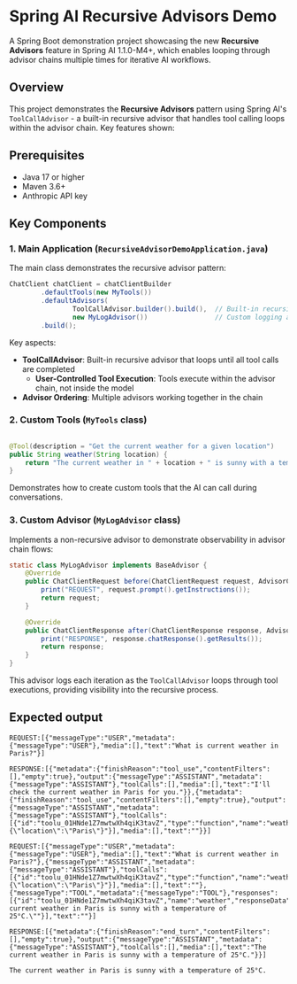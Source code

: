 # Spring AI Recursive Advisors Demo

A Spring Boot demonstration project showcasing the new **Recursive Advisors** feature in Spring AI 1.1.0-M4+, which
enables looping through advisor chains multiple times for iterative AI workflows.

## Overview

This project demonstrates the **Recursive Advisors** pattern using Spring AI's `ToolCallAdvisor` - a built-in recursive
advisor that handles tool calling loops within the advisor chain. Key features shown:

## Prerequisites

- Java 17 or higher
- Maven 3.6+
- Anthropic API key

## Key Components

### 1. Main Application (`RecursiveAdvisorDemoApplication.java`)

The main class demonstrates the recursive advisor pattern:

```java
ChatClient chatClient = chatClientBuilder
        .defaultTools(new MyTools())
        .defaultAdvisors(
                ToolCallAdvisor.builder().build(),  // Built-in recursive advisor
                new MyLogAdvisor())                 // Custom logging advisor
        .build();
```

Key aspects:

- **ToolCallAdvisor**: Built-in recursive advisor that loops until all tool calls are completed
    - **User-Controlled Tool Execution**: Tools execute within the advisor chain, not inside the model
- **Advisor Ordering**: Multiple advisors working together in the chain

### 2. Custom Tools (`MyTools` class)

```java

@Tool(description = "Get the current weather for a given location")
public String weather(String location) {
    return "The current weather in " + location + " is sunny with a temperature of 25°C.";
}
```

Demonstrates how to create custom tools that the AI can call during conversations.

### 3. Custom Advisor (`MyLogAdvisor` class)

Implements a non-recursive advisor to demonstrate observability in advisor chain flows:

```java
static class MyLogAdvisor implements BaseAdvisor {
    @Override
    public ChatClientRequest before(ChatClientRequest request, AdvisorChain chain) {
        print("REQUEST", request.prompt().getInstructions());
        return request;
    }

    @Override
    public ChatClientResponse after(ChatClientResponse response, AdvisorChain chain) {
        print("RESPONSE", response.chatResponse().getResults());
        return response;
    }
}
```

This advisor logs each iteration as the `ToolCallAdvisor` loops through tool executions, providing visibility into the
recursive process.

## Expected output

```
REQUEST:[{"messageType":"USER","metadata":{"messageType":"USER"},"media":[],"text":"What is current weather in Paris?"}]

RESPONSE:[{"metadata":{"finishReason":"tool_use","contentFilters":[],"empty":true},"output":{"messageType":"ASSISTANT","metadata":{"messageType":"ASSISTANT"},"toolCalls":[],"media":[],"text":"I'll check the current weather in Paris for you."}},{"metadata":{"finishReason":"tool_use","contentFilters":[],"empty":true},"output":{"messageType":"ASSISTANT","metadata":{"messageType":"ASSISTANT"},"toolCalls":[{"id":"toolu_01HNde1Z7mwtwXh4qiK3tavZ","type":"function","name":"weather","arguments":"{\"location\":\"Paris\"}"}],"media":[],"text":""}}]

REQUEST:[{"messageType":"USER","metadata":{"messageType":"USER"},"media":[],"text":"What is current weather in Paris?"},{"messageType":"ASSISTANT","metadata":{"messageType":"ASSISTANT"},"toolCalls":[{"id":"toolu_01HNde1Z7mwtwXh4qiK3tavZ","type":"function","name":"weather","arguments":"{\"location\":\"Paris\"}"}],"media":[],"text":""},{"messageType":"TOOL","metadata":{"messageType":"TOOL"},"responses":[{"id":"toolu_01HNde1Z7mwtwXh4qiK3tavZ","name":"weather","responseData":"\"The current weather in Paris is sunny with a temperature of 25°C.\""}],"text":""}]

RESPONSE:[{"metadata":{"finishReason":"end_turn","contentFilters":[],"empty":true},"output":{"messageType":"ASSISTANT","metadata":{"messageType":"ASSISTANT"},"toolCalls":[],"media":[],"text":"The current weather in Paris is sunny with a temperature of 25°C."}}]

The current weather in Paris is sunny with a temperature of 25°C.
```
